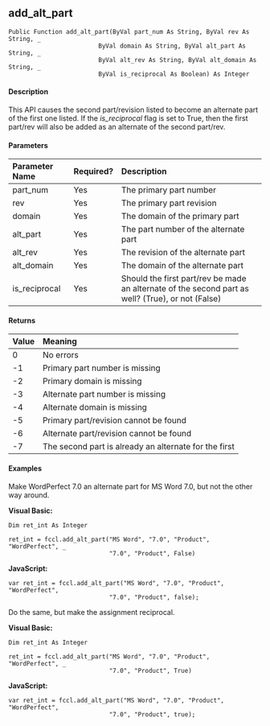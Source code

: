 add_alt_part
--------------

```
Public Function add_alt_part(ByVal part_num As String, ByVal rev As String, _
				         ByVal domain As String, ByVal alt_part As String, _
                         ByVal alt_rev As String, ByVal alt_domain As String, _
 						 ByVal is_reciprocal As Boolean) As Integer
```
  
#### Description

This API causes the second part/revision listed to become an alternate part of the first one listed. If the _is_reciprocal_ flag is set to True, then the first part/rev will also be added as an alternate of the second part/rev.

#### Parameters

| Parameter Name | Required? | Description |
|:--- |:--- |:--- |
| part_num | Yes | The primary part number |
| rev | Yes | The primary part revision |
| domain | Yes | The domain of the primary part |
| alt_part | Yes | The part number of the alternate part |
| alt_rev | Yes | The revision of the alternate part |
| alt_domain | Yes | The domain of the alternate part |
| is_reciprocal | Yes | Should the first part/rev be made an alternate of the second part as well? (True), or not (False) |

#### Returns

| Value | Meaning |
|:--- |:--- |
| 0 | No errors |
| -1 | Primary part number is missing |
| -2 | Primary domain is missing |
| -3 | Alternate part number is missing |
| -4 | Alternate domain is missing |
| -5 | Primary part/revision cannot be found |
| -6 | Alternate part/revision cannot be found |
| -7 | The second part is already an alternate for the first |

#### Examples

Make WordPerfect 7.0 an alternate part for MS Word 7.0, but not the other way around.

**Visual Basic:**
```
Dim ret_int As Integer

ret_int = fccl.add_alt_part("MS Word", "7.0", "Product", "WordPerfect", _
                            "7.0", "Product", False)
```

**JavaScript:**
```
var ret_int = fccl.add_alt_part("MS Word", "7.0", "Product", "WordPerfect",
                            "7.0", "Product", false);
```

Do the same, but make the assignment reciprocal.

**Visual Basic:**
```
Dim ret_int As Integer

ret_int = fccl.add_alt_part("MS Word", "7.0", "Product", "WordPerfect", _
                            "7.0", "Product", True)
```

**JavaScript:**
```
var ret_int = fccl.add_alt_part("MS Word", "7.0", "Product", "WordPerfect",
                            "7.0", "Product", true);
```